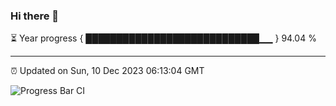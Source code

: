 ### Hi there 👋

⏳ Year progress { ████████████████████████████▁▁ } 94.04 %

---

⏰ Updated on Sun, 10 Dec 2023 06:13:04 GMT

![Progress Bar CI](https://github.com/liununu/liununu/workflows/Progress%20Bar%20CI/badge.svg)
